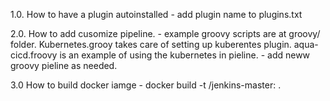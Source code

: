 
1.0. How to have a plugin autoinstalled 
    - add plugin name to plugins.txt

2.0. How to add cusomize pipeline.
     - example groovy scripts are at groovy/ folder. Kubernetes.grooy takes care of setting up kuberentes plugin. aqua-cicd.froovy is an example of using the kubernetes in pieline.
     - add neww groovy pieline as needed.

3.0 How to build docker iamge
    - docker build -t <your registre>/jenkins-master:<your-tag> . 

